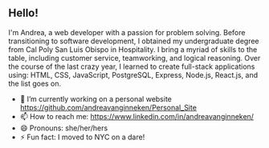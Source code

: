 ## Hello! 

I'm Andrea, a web developer with a passion for problem solving. Before transitioning to software development, I obtained my undergraduate degree from Cal Poly San Luis Obispo in Hospitality. I bring a myriad of skills to the table, including customer service, teamworking, and logical reasoning. Over the course of the last crazy year, I learned to create full-stack applications using: HTML, CSS, JavaScript, PostgreSQL, Express, Node.js, React.js, and the list goes on.

- 🔭 I’m currently working on a personal website <https://github.com/andreavanginneken/Personal_Site>
- 📫 How to reach me: <https://www.linkedin.com/in/andreavanginneken/>
- 😄 Pronouns: she/her/hers
- ⚡ Fun fact: I moved to NYC on a dare!
